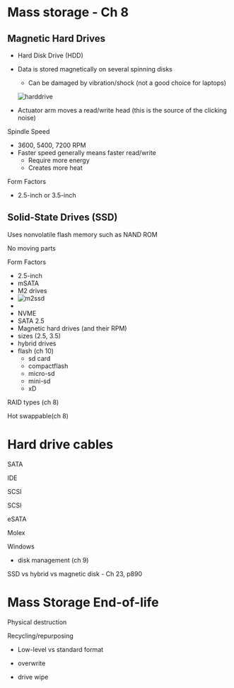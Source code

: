 # Mass storage - Ch 8

## Magnetic Hard Drives

* Hard Disk Drive (HDD)

* Data is stored magnetically on several spinning disks

  * Can be damaged by vibration/shock (not a good choice for laptops)

  ![harddrive](/home/jeff/Documents/Lectures/its280/images/harddrive.webp)

* Actuator arm moves a read/write head (this is the source of the clicking noise)

Spindle Speed

* 3600, 5400, 7200 RPM
* Faster speed generally means faster read/write
  * Require more energy
  * Creates more heat

Form Factors

* 2.5-inch or 3.5-inch

## Solid-State Drives (SSD)

Uses nonvolatile flash memory such as NAND ROM

No moving parts

Form Factors

* 2.5-inch
* mSATA
* M2 drives
* ![m2ssd](/home/jeff/Documents/Lectures/its280/images/m2ssd.jpg)
* 
* NVME
* SATA 2.5
* Magnetic hard drives (and their RPM)
* sizes (2.5, 3.5)
* hybrid drives
* flash (ch 10)
  * sd card
  * compactflash
  * micro-sd
  * mini-sd
  * xD

RAID types (ch 8)

Hot swappable(ch 8)

# Hard drive cables

SATA

IDE

SCSI

SCSI

eSATA

Molex

Windows

* disk management (ch 9)

SSD vs hybrid vs magnetic disk - Ch 23, p890

# Mass Storage End-of-life

Physical destruction

Recycling/repurposing

* Low-level vs standard format

* overwrite

* drive wipe

